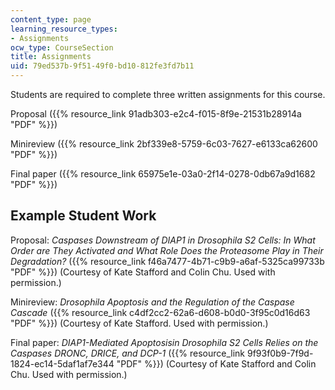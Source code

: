 ```yaml
---
content_type: page
learning_resource_types:
- Assignments
ocw_type: CourseSection
title: Assignments
uid: 79ed537b-9f51-49f0-bd10-812fe3fd7b11
---
```


Students are required to complete three written assignments for this course.

Proposal ({{% resource_link 91adb303-e2c4-f015-8f9e-21531b28914a "PDF" %}})

Minireview ({{% resource_link 2bf339e8-5759-6c03-7627-e6133ca62600 "PDF" %}})

Final paper ({{% resource_link 65975e1e-03a0-2f14-0278-0db67a9d1682 "PDF" %}})

Example Student Work
--------------------

Proposal: _Caspases Downstream of DIAP1 in Drosophila S2 Cells: In What Order are They Activated and What Role Does the Proteasome Play in Their Degradation?_ ({{% resource_link f46a7477-4b71-c9b9-a6af-5325ca99733b "PDF" %}}) (Courtesy of Kate Stafford and Colin Chu. Used with permission.)

Minireview: _Drosophila Apoptosis and the Regulation of the Caspase Cascade_ ({{% resource_link c4df2cc2-62a6-d608-b0d0-3f95c0d16d63 "PDF" %}}) (Courtesy of Kate Stafford. Used with permission.)

Final paper: _DIAP1-Mediated Apoptosisin Drosophila S2 Cells Relies on the Caspases DRONC, DRICE, and DCP-1_ ({{% resource_link 9f93f0b9-7f9d-1824-ec14-5daf1af7e344 "PDF" %}}) (Courtesy of Kate Stafford and Colin Chu. Used with permission.)